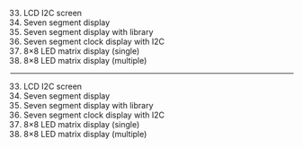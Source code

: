 33. LCD I2C screen
34. Seven segment display
35. Seven segment display with library
36. Seven segment clock display with I2C
37. 8×8 LED matrix display (single)
38. 8×8 LED matrix display (multiple)

---

33. LCD I2C screen
34. Seven segment display
35. Seven segment display with library
36. Seven segment clock display with I2C
37. 8×8 LED matrix display (single)
38. 8×8 LED matrix display (multiple)
